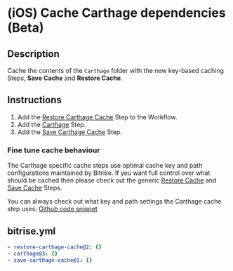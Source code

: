 # (iOS) Cache Carthage dependencies (Beta)

## Description

Cache the contents of the `Carthage` folder with the new key-based caching Steps, **Save Cache** and **Restore Cache**.

## Instructions

1. Add the [Restore Carthage Cache](https://bitrise.io/integrations/steps/restore-carthage-cache) Step to the Workflow.
1. Add the [Carthage](https://bitrise.io/integrations/steps/carthage) Step.
1. Add the [Save Carthage Cache](https://bitrise.io/integrations/steps/save-carthage-cache) Step.

### Fine tune cache behaviour

The Carthage specific cache steps use optimal cache key and path configurations maintained by Bitrise. If you want full control over what should be cached then please check out the generic [Restore Cache](https://bitrise.io/integrations/steps/restore-cache) and [Save Cache](https://bitrise.io/integrations/steps/save-cache) Steps.

You can always check out what key and path settings the Carthage cache step uses:
[Github code snippet](https://github.com/bitrise-steplib/bitrise-step-save-carthage-cache/blob/main/step/step.go#L14-L34)

## bitrise.yml

```yaml
- restore-carthage-cache@2: {}
- carthage@3: {}
- save-carthage-cache@1: {}
```
